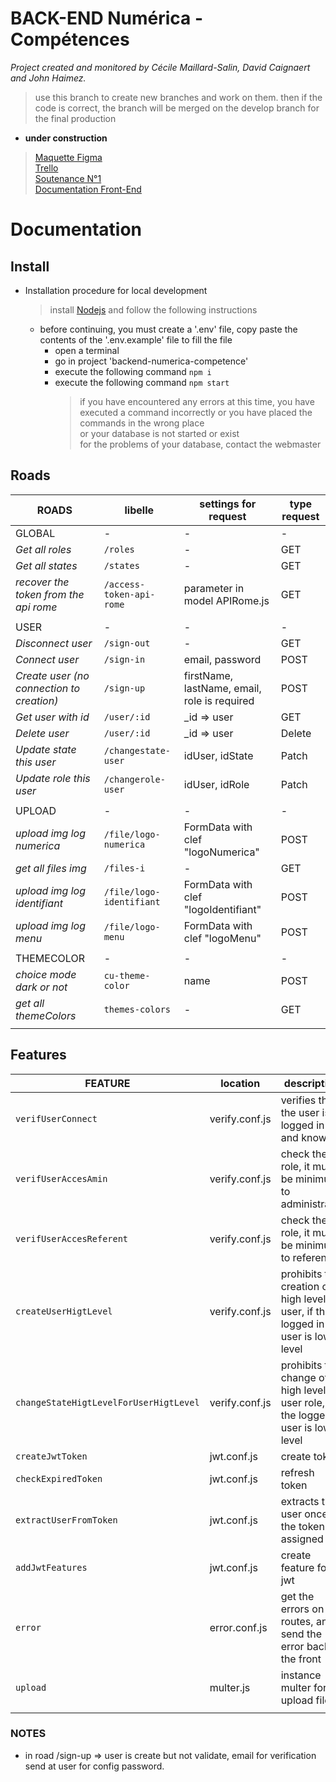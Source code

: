 # BACK-END Numérica - Compétences

_Project created and monitored by Cécile Maillard-Salin, David Caignaert and John Haimez._

> use this branch to create new branches and work on them.
> then if the code is correct, the branch will be merged on the develop branch for the final production

- **under construction**

> [Maquette Figma](https://www.figma.com/proto/ILECZVkbsHWVSmTIbRFCEF/projet-co-maquette?node-id=547%3A5085&scaling=min-zoom)  
> [Trello](https://trello.com/b/E2KKZtPq/prod-numerica-comp%C3%A9tences)  
> [Soutenance N°1](https://prezi.com/dashboard/next/#/presentations)  
> [Documentation Front-End](https://github.com/j314h/frontend-numerica-competences/tree/developp)

# Documentation

## Install

- Installation procedure for local development

  > install [Nodejs](https://nodejs.org/en/) and follow the following instructions

  - before continuing, you must create a '.env' file, copy paste the contents of the '.env.example' file to fill the file
    - open a terminal
    - go in project 'backend-numerica-competence'
    - execute the following command `npm i`
    - execute the following command `npm start`
      > if you have encountered any errors at this time, you have executed a command incorrectly or you have placed the commands in the wrong place  
      > or your database is not started or exist  
      > for the problems of your database, contact the webmaster

## Roads

| ROADS                                     | libelle                  | settings for request                         | type request |
| ----------------------------------------- | ------------------------ | -------------------------------------------- | ------------ |
| GLOBAL                                    | -                        | -                                            | -            |
| _Get all roles_                           | `/roles`                 | -                                            | GET          |
| _Get all states_                          | `/states`                | -                                            | GET          |
| _recover the token from the api rome_     | `/access-token-api-rome` | parameter in model APIRome.js                | GET          |
|                                           |                          |                                              |              |
| USER                                      | -                        | -                                            | -            |
| _Disconnect user_                         | `/sign-out`              | -                                            | GET          |
| _Connect user_                            | `/sign-in`               | email, password                              | POST         |
| _Create user (no connection to creation)_ | `/sign-up`               | firstName, lastName, email, role is required | POST         |
| _Get user with id_                        | `/user/:id`              | \_id => user                                 | GET          |
| _Delete user_                             | `/user/:id`              | \_id => user                                 | Delete       |
| _Update state this user_                  | `/changestate-user`      | idUser, idState                              | Patch        |
| _Update role this user_                   | `/changerole-user`       | idUser, idRole                               | Patch        |
|                                           |                          |                                              |              |
| UPLOAD                                    | -                        | -                                            | -            |
| _upload img log numerica_                 | `/file/logo-numerica`    | FormData with clef "logoNumerica"            | POST         |
| _get all files img_                       | `/files-i`               | -                                            | GET          |
| _upload img log identifiant_              | `/file/logo-identifiant` | FormData with clef "logoIdentifiant"         | POST         |
| _upload img log menu_                     | `/file/logo-menu`        | FormData with clef "logoMenu"                | POST         |
|                                           |                          |                                              |              |
| THEMECOLOR                                | -                        | -                                            | -            |
| _choice mode dark or not_                 | `cu-theme-color`         | name                                         | POST         |
| _get all themeColors_                     | `themes-colors`          | -                                            | GET          |
|                                           |                          |                                              |              |

## Features

| FEATURE                                | location       | description                                                                      |
| -------------------------------------- | -------------- | -------------------------------------------------------------------------------- |
| `verifUserConnect`                     | verify.conf.js | verifies that the user is logged in and known                                    |
| `verifUserAccesAmin`                   | verify.conf.js | check the role, it must be minimum to administrator                              |
| `verifUserAccesReferent`               | verify.conf.js | check the role, it must be minimum to referent                                   |
| `createUserHigtLevel`                  | verify.conf.js | prohibits the creation of high level user, if the logged in user is low level    |
| `changeStateHigtLevelForUserHigtLevel` | verify.conf.js | prohibits the change of high level user role, if the logged in user is low level |
| `createJwtToken`                       | jwt.conf.js    | create token                                                                     |
| `checkExpiredToken`                    | jwt.conf.js    | refresh token                                                                    |
| `extractUserFromToken`                 | jwt.conf.js    | extracts the user once the token is assigned                                     |
| `addJwtFeatures`                       | jwt.conf.js    | create feature for jwt                                                           |
| `error`                                | error.conf.js  | get the errors on the routes, and send the error back to the front               |
| `upload`                               | multer.js      | instance multer for upload file                                                  |
|                                        |                |                                                                                  |

### NOTES

- in road /sign-up => user is create but not validate, email for verification send at user for config password.
